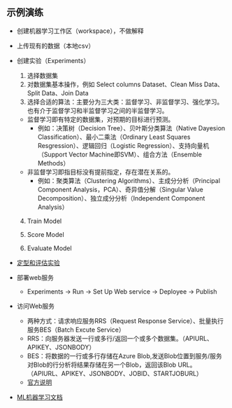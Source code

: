 ## 示例演练
  
  - 创建机器学习工作区（workspace），不做解释
  
  - 上传现有的数据（本地csv）
  
  - 创建实验（Experiments）
    1. 选择数据集
    2. 对数据集基本操作，例如 Select columns Dataset、Clean Miss Data、Split Data、Join Data
    3. 选择合适的算法：主要分为三大类：监督学习、非监督学习、强化学习。也有介于监督学习和半监督学习之间的半监督学习。
      - 监督学习即有特定的数据集，对预期的目标进行预测。
        - 例如：决策树（Decision Tree）、贝叶斯分类算法（Native Dayesion Classification）、最小二乘法（Ordinary Least Squares Resgression）、逻辑回归（Logistic Regression）、支持向量机（Support Vector Machine即SVM）、组合方法（Ensemble Methods）
      - 非监督学习即指目标没有提前指定，存在潜在关系的。
        - 例如：聚类算法（Clustering Algorithms）、主成分分析（Principal Component Analysis，PCA）、奇异值分解（Singular Value Decomposition）、独立成分分析（Independent Component Analysis）
        
    4. Train Model
    
    5. Score Model
    
    6. Evaluate Model
    
  - [定型和评估实验](https://docs.microsoft.com/zh-cn/azure/machine-learning/machine-learning-walkthrough-4-train-and-evaluate-models)
  
  - 部署web服务
    * Experiments -> Run -> Set Up Web service -> Deployee -> Publish
  
  - 访问Web服务
    - 两种方式：请求响应服务RRS（Request Response Service）、批量执行服务BES（Batch Excute Service）
    - RRS：向服务器发送一行或多行/返回一个或多个数据集。（APIURL、APIKEY、JSONBODY）
    - BES：将数据的一行或多行存储在Azure Blob,发送Blob位置到服务/服务对Blob的行分析将结果存储在另一个Blob，返回该Blob URL。  （APIURL、APIKEY、JSONBODY、JOBID、STARTJOBURL）
    - [官方说明](https://docs.microsoft.com/zh-cn/azure/machine-learning/machine-learning-consume-web-services)
  
  - [ML机器学习文档](https://docs.microsoft.com/zh-cn/azure/machine-learning)
